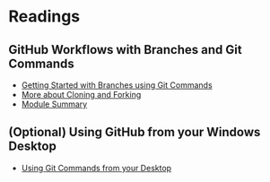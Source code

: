 # Readings

## GitHub Workflows with Branches and Git Commands

- [Getting Started with Branches using Git Commands](./Readings/Getting_Started_with_Branches_using_Git_Commands.md)
- [More about Cloning and Forking](./Readings/More_about_Cloning_and_Forking.md)
- [Module Summary](./Readings/Module_Summary.md)

## (Optional) Using GitHub from your Windows Desktop

- [Using Git Commands from your Desktop](./Readings/Using_Git_Commands_from_your_Desktop.md)